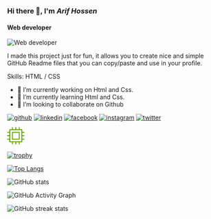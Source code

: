 ### Hi there 👋, I'm *Arif Hossen*
#### Web developer
![Web developer](https://media-exp1.licdn.com/dms/image/C4D16AQHV05TvagK5Lg/profile-displaybackgroundimage-shrink_200_800/0/1636716167837?e=1651708800&v=beta&t=Rk9mqwG2rZ0p2PICQEPAnnHaw_RzFN1ng4HsATcv96Q)

I made this project just for fun, it allows you to create nice and simple GitHub Readme files that you can copy/paste and use in your profile.

Skills:  HTML / CSS

- 🔭 I’m currently working on Html and Css. 
- 🌱 I’m currently learning Html and Css. 
- 👯 I’m looking to collaborate on Github 


[<img src='https://cdn.jsdelivr.net/npm/simple-icons@3.0.1/icons/github.svg' alt='github' height='40'>](https://github.com/arifhosssen)  [<img src='https://cdn.jsdelivr.net/npm/simple-icons@3.0.1/icons/linkedin.svg' alt='linkedin' height='40'>](https://www.linkedin.com/in/arifhosssen/)  [<img src='https://cdn.jsdelivr.net/npm/simple-icons@3.0.1/icons/facebook.svg' alt='facebook' height='40'>](https://www.facebook.com/arifhosssen)  [<img src='https://cdn.jsdelivr.net/npm/simple-icons@3.0.1/icons/instagram.svg' alt='instagram' height='40'>](https://www.instagram.com/arifhosssen_/)  [<img src='https://cdn.jsdelivr.net/npm/simple-icons@3.0.1/icons/twitter.svg' alt='twitter' height='40'>](https://twitter.com/ariifhossen)  

<a href='https://docs.github.com/en/developers'><img src='https://raw.githubusercontent.com/acervenky/animated-github-badges/master/assets/devbadge.gif' width='40' height='40'></a> 

[![trophy](https://github-profile-trophy.vercel.app/?username=arifhosssen)](https://github.com/ryo-ma/github-profile-trophy)

[![Top Langs](https://github-readme-stats.vercel.app/api/top-langs/?username=arifhosssen)](https://github.com/anuraghazra/github-readme-stats)

![GitHub stats](https://github-readme-stats.vercel.app/api?username=arifhosssen&show_icons=true)  

![GitHub Activity Graph](https://activity-graph.herokuapp.com/graph?username=arifhosssen)  

![GitHub streak stats](https://github-readme-streak-stats.herokuapp.com/?user=arifhosssen)  

